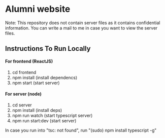 # Alumni website

Note: This repository does not contain server files as it contains confidential information. You can write a mail to me in case you want to view the server files.

## Instructions To Run Locally

#### For frontend (ReactJS)

1) cd frontend
2) npm install (install dependencs)
3) npm start (start server)

#### For server (node)

1) cd server
2) npm install (install deps)
3) npm run watch (start typescript server)
4) npm run start:dev (start server)


In case you run into "tsc: not found", run "(sudo) npm install typescript -g"

